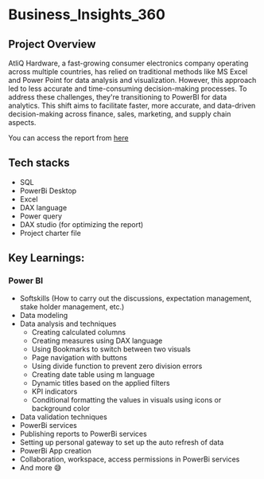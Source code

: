 # Business_Insights_360
## Project Overview 
AtliQ Hardware, a fast-growing consumer electronics company operating across multiple countries, has relied on traditional methods like MS Excel and Power Point for data analysis and visualization. However, this approach led to less accurate and time-consuming decision-making processes. To address these challenges, they're transitioning to PowerBI for data analytics. This shift aims to facilitate faster, more accurate, and data-driven decision-making across finance, sales, marketing, and supply chain aspects.

You can access the report from [here](https://www.novypro.com/project/atliq-hardware-business-insight-360-power-bi-1)

## Tech stacks

- SQL
- PowerBi Desktop
- Excel
- DAX language
- Power query
- DAX studio (for optimizing the report)
- Project charter file

## Key Learnings:
### Power BI
- Softskills (How to carry out the discussions, expectation management, stake holder management, etc.)
- Data modeling
- Data analysis and techniques
  - Creating calculated columns
  - Creating measures using DAX language
  - Using Bookmarks to switch between two visuals
  - Page navigation with buttons
  - Using divide function to prevent zero division errors
  - Creating date table using m language
  - Dynamic titles based on the applied filters
  - KPI indicators
  - Conditional formatting the values in visuals using icons or background color
- Data validation techniques
- PowerBi services
- Publishing reports to PowerBi services
- Setting up personal gateway to set up the auto refresh of data
- PowerBi App creation
- Collaboration, workspace, access permissions in PowerBi services
- And more 😅
